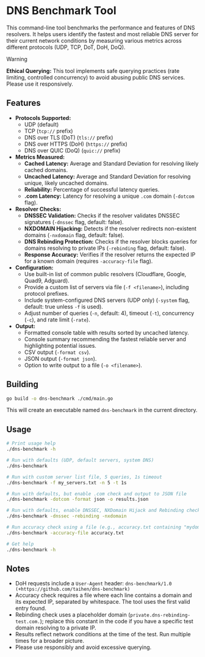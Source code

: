 # DNS Benchmark Tool

This command-line tool benchmarks the performance and features of DNS resolvers. It helps users identify the fastest and most reliable DNS server for their current network conditions by measuring various metrics across different protocols (UDP, TCP, DoT, DoH, DoQ).

> [!WARNING]
> **Ethical Querying:** This tool implements safe querying practices (rate limiting, controlled concurrency) to avoid abusing public DNS services. Please use it responsively.

## Features

- **Protocols Supported:**
  - UDP (default)
  - TCP (`tcp://` prefix)
  - DNS over TLS (DoT) (`tls://` prefix)
  - DNS over HTTPS (DoH) (`https://` prefix)
  - DNS over QUIC (DoQ) (`quic://` prefix)
- **Metrics Measured:**
  - **Cached Latency:** Average and Standard Deviation for resolving likely cached domains.
  - **Uncached Latency:** Average and Standard Deviation for resolving unique, likely uncached domains.
  - **Reliability:** Percentage of successful latency queries.
  - **.com Latency:** Latency for resolving a unique `.com` domain (`-dotcom` flag).
- **Resolver Checks:**
  - **DNSSEC Validation:** Checks if the resolver validates DNSSEC signatures (`-dnssec` flag, default: false).
  - **NXDOMAIN Hijacking:** Detects if the resolver redirects non-existent domains (`-nxdomain` flag, default: false).
  - **DNS Rebinding Protection:** Checks if the resolver blocks queries for domains resolving to private IPs (`-rebinding` flag, default: false).
  - **Response Accuracy:** Verifies if the resolver returns the expected IP for a known domain (requires `-accuracy-file` flag).
- **Configuration:**
  - Use built-in list of common public resolvers (Cloudflare, Google, Quad9, Adguard).
  - Provide a custom list of servers via file (`-f <filename>`), including protocol prefixes.
  - Include system-configured DNS servers (UDP only) (`-system` flag, default: true unless `-f` is used).
  - Adjust number of queries (`-n`, default: 4), timeout (`-t`), concurrency (`-c`), and rate limit (`-rate`).
- **Output:**
  - Formatted console table with results sorted by uncached latency.
  - Console summary recommending the fastest reliable server and highlighting potential issues.
  - CSV output (`-format csv`).
  - JSON output (`-format json`).
  - Option to write output to a file (`-o <filename>`).

## Building

```bash
go build -o dns-benchmark ./cmd/main.go
```

This will create an executable named `dns-benchmark` in the current directory.

## Usage

```bash
# Print usage help
./dns-benchmark -h

# Run with defaults (UDP, default servers, system DNS)
./dns-benchmark

# Run with custom server list file, 5 queries, 1s timeout
./dns-benchmark -f my_servers.txt -n 5 -t 1s

# Run with defaults, but enable .com check and output to JSON file
./dns-benchmark -dotcom -format json -o results.json

# Run with defaults, enable DNSSEC, NXDomain Hijack and Rebinding checks
./dns-benchmark -dnssec -rebinding -nxdomain

# Run accuracy check using a file (e.g., accuracy.txt containing "mydomain.com 1.2.3.4")
./dns-benchmark -accuracy-file accuracy.txt

# Get help
./dns-benchmark -h
```

## Notes

- DoH requests include a `User-Agent` header: `dns-benchmark/1.0 (+https://github.com/taihen/dns-benchmark)`
- Accuracy check requires a file where each line contains a domain and its expected IP, separated by whitespace. The tool uses the first valid entry found.
- Rebinding check uses a placeholder domain (`private.dns-rebinding-test.com.`); replace this constant in the code if you have a specific test domain resolving to a private IP.
- Results reflect network conditions at the time of the test. Run multiple times for a broader picture.
- Please use responsibly and avoid excessive querying.
